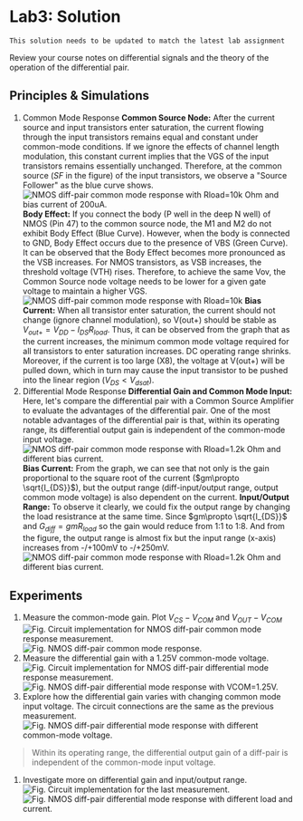 # Lab3: Solution 

```{warning}
This solution needs to be updated to match the latest lab assignment
```

 Review your course notes on differential signals and the theory of the operation of the differential pair. 
## Principles & Simulations
1. Common Mode Response
   **Common Source Node:** After the current source and input transistors enter saturation, the current flowing through the input transistors remains equal and constant under common-mode conditions. If we ignore the effects of channel length modulation, this constant current implies that the VGS of the input transistors remains essentially unchanged. Therefore, at the common source (*SF* in the figure) of the input transistors, we observe a "Source Follower" as the blue curve shows.
   ![NMOS diff-pair common mode response with Rload=10k Ohm and bias current of 200uA.](img/NMOS_diff_pair_CM_BodyEffect.png)
   **Body Effect:** If you connect the body (P well in the deep N well) of NMOS (Pin 47) to the common source node, the M1 and M2 do not exhibit Body Effect (Blue Curve). However, when the body is connected to GND, Body Effect occurs due to the presence of VBS (Green Curve). It can be observed that the Body Effect becomes more pronounced as the VSB increases. For NMOS transistors, as VSB increases, the threshold voltage (VTH) rises. Therefore, to achieve the same Vov, the Common Source node voltage needs to be lower for a given gate voltage to maintain a higher VGS.
   ![NMOS diff-pair common mode response with Rload=10k ](img/NMOS_diff_pair_CM_1_X.png)
   **Bias Current:** When all transistor enter saturation, the current should not change (ignore channel modulation), so V(out+) should be stable as $V_{out+}=V_{DD}-I_{DS}R_{load}$. Thus, it can be observed from the graph that as the current increases, the minimum common mode voltage required for all transistors to enter saturation increases. DC operating range shrinks. Moreover, if the current is too large (X8), the voltage at V(out+) will be pulled down, which in turn may cause the input transistor to be pushed into the linear region ($V_{DS}<V_{dsat}$).
2. Differential Mode Response
   **Differential Gain and Common Mode Input:** Here, let's compare the differential pair with a Common Source Amplifier to evaluate the advantages of the differential pair. One of the most notable advantages of the differential pair is that, within its operating range, its differential output gain is independent of the common-mode input voltage.
   ![NMOS diff-pair common mode response with Rload=1.2k Ohm and different bias current. ](img/NMOS_diff_pair_DM_1_X.png)
   **Bias Current:** From the graph, we can see that not only is the gain proportional to the square root of the current ($gm\propto \sqrt{I_{DS}}$), but the output range (diff-input/output range, output common mode voltage) is also dependent on the current. 
   **Input/Output Range:** To observe it clearly, we could fix the output range by changing the load resistrance at the same time. Since $gm\propto \sqrt{I_{DS}}$ and $G_{diff}=gmR_{load}$ so the gain would reduce from 1:1 to 1:8. And from the figure, the output range is almost fix but the input range (x-axis) increases from -/+100mV to -/+250mV.
    ![NMOS diff-pair common mode response with Rload=1.2k Ohm and different bias current.](img/NMOS_diff_pair_DM_1_X_fixed_outrange.png)
## Experiments

1. Measure the common-mode gain. Plot $V_{CS}-V_{COM}$ and $V_{OUT}-V_{COM}$
   ![Fig. Circuit implementation for NMOS diff-pair common mode response measurement.](img/NMOS_diff_pair_CM_Circuit.png)
   ![Fig. NMOS diff-pair common mode response.](img/NMOS_diff_pair_cm_measure_result_4k7.png)
2. Measure the differential gain with a 1.25V common-mode voltage. 
    ![Fig. Circuit implementation for NMOS diff-pair differential mode response measurement.](img/NMOS_diff_pair_DM_Circuit.png)
    ![Fig. NMOS diff-pair differential mode response with VCOM=1.25V.](img/NMOS_diff_pair_dm_measure_result_4k7.png)
1. Explore how the differential gain varies with changing common mode input voltage.
    The circuit connections are the same as the previous measurement. 
    ![Fig. NMOS diff-pair differential mode response with different common-mode voltage.](img/NMOS_diff_pair_dm_measure_result_CMvaries.png)
>Within its operating range, the differential output gain of a diff-pair is independent of the common-mode input voltage.
1. Investigate more on differential gain and input/output range. ![Fig. Circuit implementation for the last measurement. ](img/NMOS_diff_pair_DM_Circuit_RIVary.png)
![Fig. NMOS diff-pair differential mode response with different load and current.](img/NMOS_diff_pair_dm_measure_diffR_Current.png)

